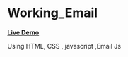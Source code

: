 <div class="conatiner">
<h1>Working_Email</h1>
  <a href="https://rajshree-nagane.github.io/Email/"><strong>Live Demo</strong></a>
  <p>Using HTML, CSS , javascript ,Email Js </p>
</div>
